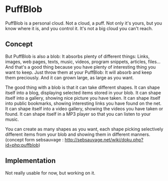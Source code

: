 # PuffBlob

PuffBlob is a personal cloud. Not a cloud, a puff. Not only it's yours, but you know where it is, and you control it. It's not a big cloud you can't reach.

## Concept

But PuffBlob is also a blob: It absorbs plenty of different things: Links, images, web pages, texts, music, videos, program snippets, articles, files… And that's a good thing because you have plenty of interesting thing you want to keep. Just throw them at your PuffBlob: It will absorb and keep them preciously. And it can grown large, as large as you want.

The good thing with a blob is that it can take different shapes. It can shape itself into a blog, displaying selected items stored in your blob. It can shape itself into a gallery, showing nice picture you have taken. It can shape itself into public bookmarks, showing interesting links you have found on the net. It can shape itself into a video gallery, showing the videos you have taken or found. It can shape itself in a MP3 player so that you can listen to your music.

You can create as many shapes as you want, each shape picking selectively different items from your blob and showing them in different manners. 
(concept form sebsauvage : http://sebsauvage.net/wiki/doku.php?id=php:puffblob)

## Implementation

Not really usable for now, but working on it.